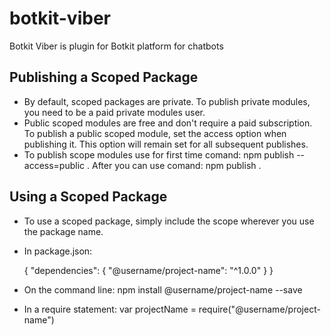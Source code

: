 # botkit-viber
Botkit Viber is plugin for Botkit platform for chatbots

## Publishing a Scoped Package
  * By default, scoped packages are private. To publish private modules, you need to be a paid private modules user.
  * Public scoped modules are free and don't require a paid subscription. To publish a public scoped module, set the access option when publishing it. This option will remain set for all subsequent publishes.
  * To publish scope modules use for first time comand: npm publish --access=public . After you can use comand:  npm publish .
## Using a Scoped Package
  * To use a scoped package, simply include the scope wherever you use the package name.
  * In package.json:

    {
      "dependencies": {
        "@username/project-name": "^1.0.0"
      }
    }
  * On the command line:
    npm install @username/project-name --save
  * In a require statement:
    var projectName = require("@username/project-name")